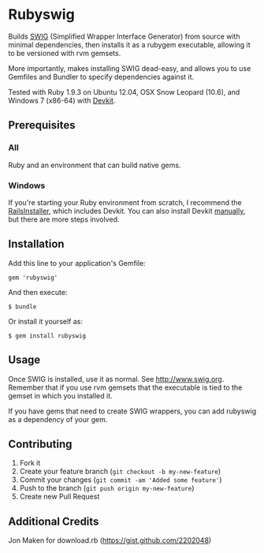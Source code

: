# Rubyswig

Builds [SWIG](http://www.swig.org) (Simplified Wrapper Interface Generator) from source with minimal dependencies,
then installs it as a rubygem executable, allowing it to be versioned with rvm gemsets.

More importantly, makes installing SWIG dead-easy, and allows you to use Gemfiles and
Bundler to specify dependencies against it.

Tested with Ruby 1.9.3 on Ubuntu 12.04, OSX Snow Leopard (10.6), and Windows 7 (x86-64) with [Devkit](http://rubyinstaller.org/add-ons/devkit/).

## Prerequisites

### All

Ruby and an environment that can build native gems.

### Windows

If you're starting your Ruby environment from scratch, I recommend the [RailsInstaller](http://railsinstaller.org/), which includes Devkit. You can also install Devkit [manually](https://github.com/oneclick/rubyinstaller/wiki/Development-Kit), but there are more steps involved.

## Installation

Add this line to your application's Gemfile:

    gem 'rubyswig'

And then execute:

    $ bundle

Or install it yourself as:

    $ gem install rubyswig

## Usage

Once SWIG is installed, use it as normal. See <http://www.swig.org>. Remember that if you use rvm gemsets that the executable is tied to the gemset in which you installed it.

If you have gems that need to create SWIG wrappers, you can add rubyswig as a dependency of your gem.

## Contributing

1. Fork it
2. Create your feature branch (`git checkout -b my-new-feature`)
3. Commit your changes (`git commit -am 'Added some feature'`)
4. Push to the branch (`git push origin my-new-feature`)
5. Create new Pull Request

## Additional Credits

Jon Maken for download.rb (https://gist.github.com/2202048)